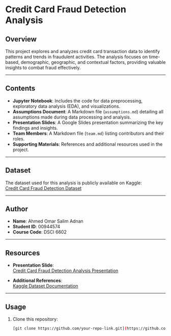 # Credit Card Fraud Detection Analysis

## Overview
This project explores and analyzes credit card transaction data to identify patterns and trends in fraudulent activities. The analysis focuses on time-based, demographic, geographic, and contextual factors, providing valuable insights to combat fraud effectively.

---

## Contents
- **Jupyter Notebook**: Includes the code for data preprocessing, exploratory data analysis (EDA), and visualizations.
- **Assumptions Document**: A Markdown file (`assumptions.md`) detailing all assumptions made during data processing and analysis.
- **Presentation Slides**: A Google Slides presentation summarizing the key findings and insights.
- **Team Members**: A Markdown file (`team.md`) listing contributors and their roles.
- **Supporting Materials**: References and additional resources used in the project.

---

## Dataset
The dataset used for this analysis is publicly available on Kaggle:  
[Credit Card Fraud Detection Dataset](https://www.kaggle.com/datasets/kartik2112/fraud-detection)

---

## Author
- **Name**: Ahmed Omar Salim Adnan  
- **Student ID**: 00944574  
- **Course Code**: DSCI 6602  

---

## Resources
- **Presentation Slide**:  
  [Credit Card Fraud Detection Analysis Presentation](https://docs.google.com/presentation/d/1sm_ijVbdUXZ6R4UFqpp1J0cU7pSimd2NxQu1CpcAZqs/edit?usp=sharing)

- **Additional References**:  
  [Kaggle Dataset Documentation](https://www.kaggle.com/datasets/kartik2112/fraud-detection)

---

## Usage
1. Clone this repository:
   ```bash
   [git clone https://github.com/your-repo-link.git](https://github.com/RionelxSlovesky/Credit-Card-Transactions-Fraud-Detection.git)
